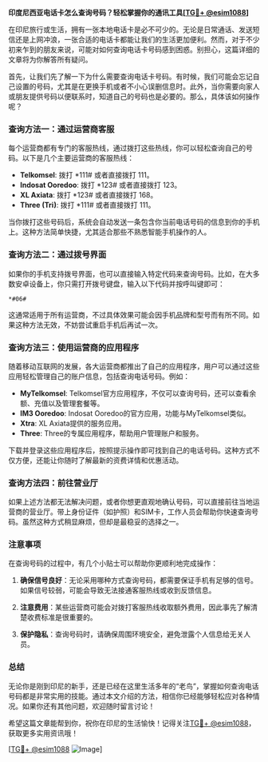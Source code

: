**印度尼西亚电话卡怎么查询号码？轻松掌握你的通讯工具[[TG💪+ @esim1088](https://t.me/s/esim1088)]**

在印尼旅行或生活，拥有一张本地电话卡是必不可少的。无论是日常通话、发送短信还是上网冲浪，一张合适的电话卡都能让我们的生活更加便利。然而，对于不少初来乍到的朋友来说，可能对如何查询电话卡号码感到困惑。别担心，这篇详细的文章将为你解答所有疑问。

首先，让我们先了解一下为什么需要查询电话卡号码。有时候，我们可能会忘记自己设置的号码，尤其是在更换手机或者不小心误删信息时。此外，当你需要向家人或朋友提供号码以便联系时，知道自己的号码也是必要的。那么，具体该如何操作呢？

### 查询方法一：通过运营商客服

每个运营商都有专门的客服热线，通过拨打这些热线，你可以轻松查询自己的号码。以下是几个主要运营商的客服热线：

- **Telkomsel**: 拨打 *111# 或者直接拨打 111。
- **Indosat Ooredoo**: 拨打 *123# 或者直接拨打 123。
- **XL Axiata**: 拨打 *123# 或者直接拨打 168。
- **Three (Tri)**: 拨打 *111# 或者直接拨打 111。

当你拨打这些号码后，系统会自动发送一条包含你当前电话号码的信息到你的手机上。这种方法简单快捷，尤其适合那些不熟悉智能手机操作的人。

### 查询方法二：通过拨号界面

如果你的手机支持拨号界面，也可以直接输入特定代码来查询号码。比如，在大多数安卓设备上，你只需打开拨号键盘，输入以下代码并按呼叫键即可：

```
*#06#
```

这通常适用于所有运营商，不过具体效果可能会因手机品牌和型号而有所不同。如果这种方法无效，不妨尝试重启手机后再试一次。

### 查询方法三：使用运营商的应用程序

随着移动互联网的发展，各大运营商都推出了自己的应用程序，用户可以通过这些应用轻松管理自己的账户信息，包括查询电话号码。例如：

- **MyTelkomsel**: Telkomsel官方应用程序，不仅可以查询号码，还可以查看余额、充值以及管理套餐等。
- **IM3 Ooredoo**: Indosat Ooredoo的官方应用，功能与MyTelkomsel类似。
- **Xtra**: XL Axiata提供的服务应用。
- **Three**: Three的专属应用程序，帮助用户管理账户和服务。

下载并登录这些应用程序后，按照提示操作即可找到自己的电话号码。这种方式不仅方便，还能让你随时了解最新的资费详情和优惠活动。

### 查询方法四：前往营业厅

如果上述方法都无法解决问题，或者你想更直观地确认号码，可以直接前往当地运营商的营业厅。带上身份证件（如护照）和SIM卡，工作人员会帮助你快速查询号码。虽然这种方式稍显麻烦，但却是最稳妥的选择之一。

### 注意事项

在查询号码的过程中，有几个小贴士可以帮助你更顺利地完成操作：

1. **确保信号良好**：无论采用哪种方式查询号码，都需要保证手机有足够的信号。如果信号较弱，可能会导致无法接通客服热线或收到反馈信息。
   
2. **注意费用**：某些运营商可能会对拨打客服热线收取额外费用，因此事先了解清楚收费标准是很重要的。

3. **保护隐私**：查询号码时，请确保周围环境安全，避免泄露个人信息给无关人员。

### 总结

无论你是刚到印尼的新手，还是已经在这里生活多年的“老鸟”，掌握如何查询电话号码都是非常实用的技能。通过本文介绍的方法，相信你已经能够轻松应对各种情况。如果你还有其他问题，欢迎随时留言讨论！

希望这篇文章能帮到你，祝你在印尼的生活愉快！记得关注[TG💪+ @esim1088](https://t.me/s/esim1088)，获取更多实用资讯哦！

[[TG💪+ @esim1088](https://t.me/s/esim1088) ![Image](https://i.postimg.cc/4NQfJmqS/Snipaste-2025-05-13-00-14-12.png)]